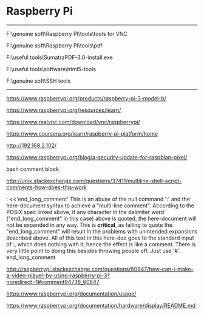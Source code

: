 # Raspberry Pi  

*******************************************************************************


F:\genuine  soft\Raspberry PI\tools\tools for VNC  

F:\genuine  soft\Raspberry PI\tools\pdf


F:\useful tools\SumatraPDF-3.0-install.exe

F:\useful tools\software\html5-tools

F:\genuine  soft\SSH tools


*******************************************************************************


https://www.raspberrypi.org/products/raspberry-pi-3-model-b/  

https://www.raspberrypi.org/resources/learn/  


https://www.realvnc.com/download/vnc/raspberrypi/  







https://www.coursera.org/learn/raspberry-pi-platform/home







http://192.168.2.102/  


https://www.raspberrypi.org/blog/a-security-update-for-raspbian-pixel/  





bash comment block

http://unix.stackexchange.com/questions/37411/multiline-shell-script-comments-how-does-this-work




: <<'end_long_comment'
This is an abuse of the null command ':' and the here-document syntax
to achieve a "multi-line comment".  According to the POSIX spec linked 
above, if any character in the delimiter word ("end_long_comment" in 
this case) above is quoted, the here-document will not be expanded in 
any way.  This is **critical**, as failing to quote the "end_long_comment" 
will result in the problems with unintended expansions described above. 
All of this text in this here-doc goes to the standard input of :, which 
does nothing with it, hence the effect is like a comment.  There is very 
little point to doing this besides throwing people off.  Just use '#'.
end_long_comment





http://raspberrypi.stackexchange.com/questions/60847/how-can-i-make-a-video-player-by-using-raspberry-pi-3?noredirect=1#comment94738_60847




https://www.raspberrypi.org/documentation/usage/


https://www.raspberrypi.org/documentation/hardware/display/README.md



